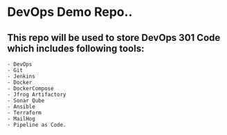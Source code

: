 # DevOps Demo Repo.. 

## This repo will be used to store DevOps 301 Code which includes following tools:
```
- DevOps 
- Git 
- Jenkins 
- Docker
- DockerCompose 
- Jfrog Artifactory 
- Sonar Qube
- Ansible 
- Terraform
- MailHog 
- Pipeline as Code. 
```
